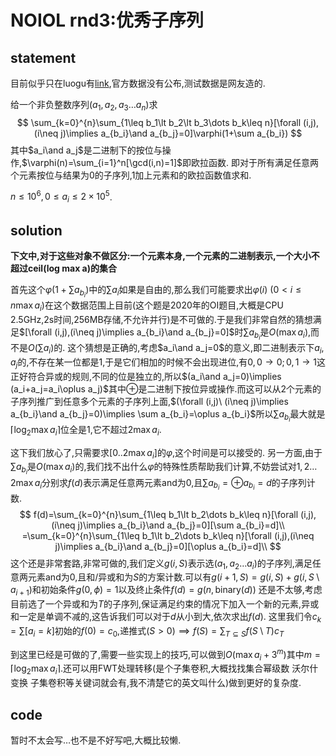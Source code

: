 # NOIOL rnd3:优秀子序列

## statement

目前似乎只在luogu有[link](https://www.luogu.com.cn/problem/P6570),官方数据没有公布,测试数据是网友造的.



给一个非负整数序列$(a_1,a_2,a_3\dots a_n)$求
$$
\sum_{k=0}^{n}\sum_{1\leq b_1\lt b_2\lt b_3\dots b_k\leq n}[\forall (i,j),(i\neq j)\implies a_{b_i}\and a_{b_j}=0]\varphi(1+\sum a_{b_i})
$$
其中$a_i\and a_j$是二进制下的按位与操作,$\varphi(n)=\sum_{i=1}^n[\gcd(i,n)=1]$即欧拉函数.
即对于所有满足任意两个元素按位与结果为0的子序列,1加上元素和的欧拉函数值求和.

$n\leq 10^6,0\leq a_i\leq 2\times 10^5$.

## solution

**下文中,对于这些对象不做区分:一个元素本身,一个元素的二进制表示,一个大小不超过ceil(log max a)的集合**

首先这个$\varphi(1+\sum a_{b_i})$中的$\sum a_i$如果是自由的,那么我们可能要求出$\varphi(i)\ (0\lt i\leq n\max  a_i)$在这个数据范围上目前(这个题是2020年的OI题目,大概是CPU 2.5GHz,2s时间,256MB存储,不允许并行)是不可做的.于是我们非常自然的猜想满足$[\forall (i,j),(i\neq j)\implies a_{b_i}\and a_{b_j}=0]$时$\sum a_{b_i}$是$O(\max a_i)$,而不是$O(\sum a_i)$的.
这个猜想是正确的,考虑$a_i\and a_j=0$的意义,即二进制表示下$a_i,a_j$的,不存在某一位都是$1$,于是它们相加的时候不会出现进位,有$0,0\to 0;0,1\to 1$这正好符合异或的规则,不同的位是独立的,所以$(a_i\and a_j=0)\implies (a_i+a_j=a_i\oplus a_j)$其中$\oplus$是二进制下按位异或操作.而这可以从2个元素的子序列推广到任意多个元素的子序列上面,$(\forall (i,j)\ (i\neq j)\implies a_{b_i}\and a_{b_j}=0)\implies \sum a_{b_i}=\oplus a_{b_i}$所以$\sum a_{b_i}$最大就是$\lceil \log_2\max a_i\rceil$位全是$1$,它不超过$2\max a_i$.

这下我们放心了,只需要求$[0..2\max a_i]$的$\varphi$,这个时间是可以接受的.
另一方面,由于$\sum a_{b_i}$是$O(\max a_i)$的,我们找不出什么$\varphi$的特殊性质帮助我们计算,不妨尝试对$1,2\dots 2\max a_i$分别求$f(d)$表示满足任意两元素and为0,且$\sum a_{b_i}=\oplus a_{b_i}=d$的子序列计数.
$$
f(d)=\sum_{k=0}^{n}\sum_{1\leq b_1\lt b_2\dots b_k\leq n}[\forall (i,j),(i\neq j)\implies a_{b_i}\and a_{b_j}=0][\sum a_{b_i}=d]\\
=\sum_{k=0}^{n}\sum_{1\leq b_1\lt b_2\dots b_k\leq n}[\forall (i,j),(i\neq j)\implies a_{b_i}\and a_{b_j}=0][\oplus a_{b_i}=d]\\
$$
这个还是非常套路,非常可做的,我们定义$g(i,S)$表示选$(a_1,a_2\dots a_i)$的子序列,满足任意两元素and为0,且和/异或和为$S$的方案计数.可以有$g(i+1,S)=g(i,S)+g(i,S\setminus a_{i+1})$和初始条件$g(0,\phi)=1$以及终止条件$f(d)=g(n,\text{binary}(d))$
还是不太够,考虑目前选了一个异或和为$T$的子序列,保证满足约束的情况下加入一个新的元素,异或和一定是单调不减的,这告诉我们可以对于$d$从小到大,依次求出$f(d)$.
这里我们令$c_k=\sum [a_i=k]$初始的$f(0)=c_0$,递推式$(S\gt 0)\implies f(S)=\sum_{T\subseteq S}f(S\setminus T)c_{T}$

到这里已经是可做的了,需要一些实现上的技巧,可以做到$O(\max a_i+3^m)$其中$m=\lceil\log_2\max a_i\rceil$.还可以用FWT处理转移(是个子集卷积,大概找找集合幂级数 沃尔什变换 子集卷积等关键词就会有,我不清楚它的英文叫什么)做到更好的复杂度.

## code

暂时不太会写…也不是不好写吧,大概比较懒.